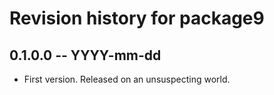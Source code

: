 # Revision history for package9

## 0.1.0.0 -- YYYY-mm-dd

* First version. Released on an unsuspecting world.

